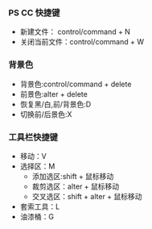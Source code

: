 ### PS CC 快捷键
- 新建文件： control/command + N
- 关闭当前文件：control/command + W


### 背景色
- 背景色:control/command + delete
- 前景色:alter + delete
- 恢复黑/白,前/背景色:D
- 切换前/后景色:X

### 工具栏快捷键
- 移动：V
- 选择区：M
	- 添加选区:shift + 鼠标移动
	- 裁剪选区：alter + 鼠标移动
	- 交叉选区：shift + alter + 鼠标移动
- 套索工具：L
- 油漆桶：G